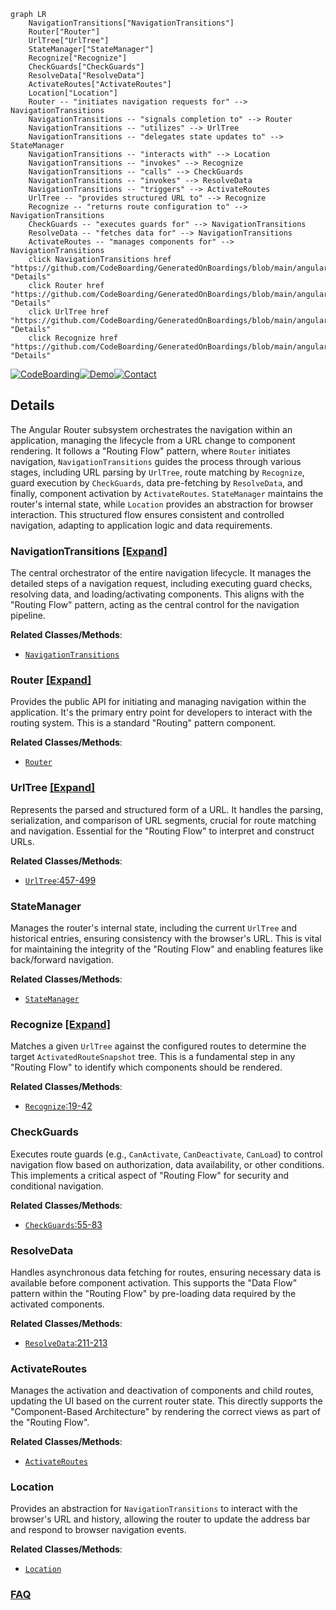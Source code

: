 ```mermaid
graph LR
    NavigationTransitions["NavigationTransitions"]
    Router["Router"]
    UrlTree["UrlTree"]
    StateManager["StateManager"]
    Recognize["Recognize"]
    CheckGuards["CheckGuards"]
    ResolveData["ResolveData"]
    ActivateRoutes["ActivateRoutes"]
    Location["Location"]
    Router -- "initiates navigation requests for" --> NavigationTransitions
    NavigationTransitions -- "signals completion to" --> Router
    NavigationTransitions -- "utilizes" --> UrlTree
    NavigationTransitions -- "delegates state updates to" --> StateManager
    NavigationTransitions -- "interacts with" --> Location
    NavigationTransitions -- "invokes" --> Recognize
    NavigationTransitions -- "calls" --> CheckGuards
    NavigationTransitions -- "invokes" --> ResolveData
    NavigationTransitions -- "triggers" --> ActivateRoutes
    UrlTree -- "provides structured URL to" --> Recognize
    Recognize -- "returns route configuration to" --> NavigationTransitions
    CheckGuards -- "executes guards for" --> NavigationTransitions
    ResolveData -- "fetches data for" --> NavigationTransitions
    ActivateRoutes -- "manages components for" --> NavigationTransitions
    click NavigationTransitions href "https://github.com/CodeBoarding/GeneratedOnBoardings/blob/main/angular/NavigationTransitions.md" "Details"
    click Router href "https://github.com/CodeBoarding/GeneratedOnBoardings/blob/main/angular/Router.md" "Details"
    click UrlTree href "https://github.com/CodeBoarding/GeneratedOnBoardings/blob/main/angular/UrlTree.md" "Details"
    click Recognize href "https://github.com/CodeBoarding/GeneratedOnBoardings/blob/main/angular/Recognize.md" "Details"
```

[![CodeBoarding](https://img.shields.io/badge/Generated%20by-CodeBoarding-9cf?style=flat-square)](https://github.com/CodeBoarding/CodeBoarding)[![Demo](https://img.shields.io/badge/Try%20our-Demo-blue?style=flat-square)](https://www.codeboarding.org/demo)[![Contact](https://img.shields.io/badge/Contact%20us%20-%20contact@codeboarding.org-lightgrey?style=flat-square)](mailto:contact@codeboarding.org)

## Details

The Angular Router subsystem orchestrates the navigation within an application, managing the lifecycle from a URL change to component rendering. It follows a "Routing Flow" pattern, where `Router` initiates navigation, `NavigationTransitions` guides the process through various stages, including URL parsing by `UrlTree`, route matching by `Recognize`, guard execution by `CheckGuards`, data pre-fetching by `ResolveData`, and finally, component activation by `ActivateRoutes`. `StateManager` maintains the router's internal state, while `Location` provides an abstraction for browser interaction. This structured flow ensures consistent and controlled navigation, adapting to application logic and data requirements.

### NavigationTransitions [[Expand]](./NavigationTransitions.md)
The central orchestrator of the entire navigation lifecycle. It manages the detailed steps of a navigation request, including executing guard checks, resolving data, and loading/activating components. This aligns with the "Routing Flow" pattern, acting as the central control for the navigation pipeline.


**Related Classes/Methods**:

- <a href="https://github.com/angular/angular/blob/main/packages/router/src/router.ts" target="_blank" rel="noopener noreferrer">`NavigationTransitions`</a>


### Router [[Expand]](./Router.md)
Provides the public API for initiating and managing navigation within the application. It's the primary entry point for developers to interact with the routing system. This is a standard "Routing" pattern component.


**Related Classes/Methods**:

- <a href="https://github.com/angular/angular/blob/main/integration/nodenext_resolution/include-all.ts" target="_blank" rel="noopener noreferrer">`Router`</a>


### UrlTree [[Expand]](./UrlTree.md)
Represents the parsed and structured form of a URL. It handles the parsing, serialization, and comparison of URL segments, crucial for route matching and navigation. Essential for the "Routing Flow" to interpret and construct URLs.


**Related Classes/Methods**:

- <a href="https://github.com/angular/angular/blob/main/packages/router/src/router.ts#L457-L499" target="_blank" rel="noopener noreferrer">`UrlTree`:457-499</a>


### StateManager
Manages the router's internal state, including the current `UrlTree` and historical entries, ensuring consistency with the browser's URL. This is vital for maintaining the integrity of the "Routing Flow" and enabling features like back/forward navigation.


**Related Classes/Methods**:

- <a href="https://github.com/angular/angular/blob/main/packages/router/src/router.ts" target="_blank" rel="noopener noreferrer">`StateManager`</a>


### Recognize [[Expand]](./Recognize.md)
Matches a given `UrlTree` against the configured routes to determine the target `ActivatedRouteSnapshot` tree. This is a fundamental step in any "Routing Flow" to identify which components should be rendered.


**Related Classes/Methods**:

- <a href="https://github.com/angular/angular/blob/main/packages/router/src/operators/recognize.ts#L19-L42" target="_blank" rel="noopener noreferrer">`Recognize`:19-42</a>


### CheckGuards
Executes route guards (e.g., `CanActivate`, `CanDeactivate`, `CanLoad`) to control navigation flow based on authorization, data availability, or other conditions. This implements a critical aspect of "Routing Flow" for security and conditional navigation.


**Related Classes/Methods**:

- <a href="https://github.com/angular/angular/blob/main/packages/router/src/operators/check_guards.ts#L55-L83" target="_blank" rel="noopener noreferrer">`CheckGuards`:55-83</a>


### ResolveData
Handles asynchronous data fetching for routes, ensuring necessary data is available before component activation. This supports the "Data Flow" pattern within the "Routing Flow" by pre-loading data required by the activated components.


**Related Classes/Methods**:

- <a href="https://github.com/angular/angular/blob/main/packages/router/src/models.ts#L211-L213" target="_blank" rel="noopener noreferrer">`ResolveData`:211-213</a>


### ActivateRoutes
Manages the activation and deactivation of components and child routes, updating the UI based on the current router state. This directly supports the "Component-Based Architecture" by rendering the correct views as part of the "Routing Flow".


**Related Classes/Methods**:

- <a href="https://github.com/angular/angular/blob/main/packages/router/src/events.ts" target="_blank" rel="noopener noreferrer">`ActivateRoutes`</a>


### Location
Provides an abstraction for `NavigationTransitions` to interact with the browser's URL and history, allowing the router to update the address bar and respond to browser navigation events.


**Related Classes/Methods**:

- <a href="https://github.com/angular/angular/blob/main/packages/platform-server/src/http.ts" target="_blank" rel="noopener noreferrer">`Location`</a>




### [FAQ](https://github.com/CodeBoarding/GeneratedOnBoardings/tree/main?tab=readme-ov-file#faq)